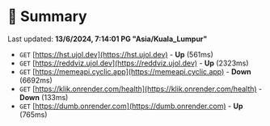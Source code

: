 # 📖 Summary
Last updated: **13/6/2024, 7:14:01 PG "Asia/Kuala_Lumpur"**

- `GET` [https://hst.ujol.dev](https://hst.ujol.dev) - **Up** (561ms)
- `GET` [https://reddviz.ujol.dev](https://reddviz.ujol.dev) - **Up** (2323ms)
- `GET` [https://memeapi.cyclic.app](https://memeapi.cyclic.app) - **Down** (6692ms)
- `GET` [https://klik.onrender.com/health](https://klik.onrender.com/health) - **Down** (133ms)
- `GET` [https://dumb.onrender.com](https://dumb.onrender.com) - **Up** (765ms)
